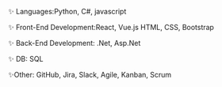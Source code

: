 ✨ Languages:Python, C#, javascript

✨ Front-End Development:React, Vue.js HTML, CSS, Bootstrap

✨ Back-End Development: .Net, Asp.Net

✨ DB: SQL

✨Other: GitHub, Jira, Slack, Agile, Kanban, Scrum

